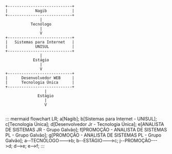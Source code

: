 ```
+----------------------------+
|            Nagib           |
+----------------------------+
               |
           Tecnólogo
               |
               V
+----------------------------+
|   Sistemas para Internet   |
|            UNISUL          |
+----------------------------+
               |
            Estágio
               |
               V
+----------------------------+
|      Desenvolvedor WEB     |
|      Tecnologia Única      |
+----------------------------+
                 |
              Estágio
                 |
                 V
          
```

::: mermaid
flowchart LR;
a[Nagib];
b[Sistemas para Internet - UNISUL];
c[Tecnologia Única];
d[Desenvolvedor Jr - Tecnologia Única];
e[ANALISTA DE SISTEMAS JR - Grupo Galvão];
f[PROMOÇÃO - ANALISTA DE SISTEMAS PL - Grupo Galvão];
g[PROMOÇÃO - ANALISTA DE SISTEMAS PL - Grupo Galvão];
a--TECNÓLOGO--->b;
b--ESTÁGIO--->c;
j--PROMOÇÃO--->d;
d-->e;
e-->f;
:::
